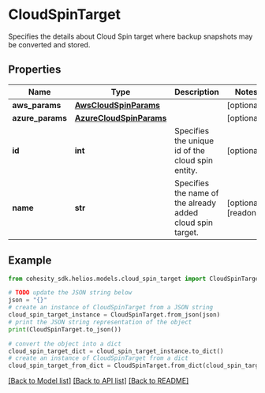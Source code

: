 # CloudSpinTarget

Specifies the details about Cloud Spin target where backup snapshots may be converted and stored.

## Properties

Name | Type | Description | Notes
------------ | ------------- | ------------- | -------------
**aws_params** | [**AwsCloudSpinParams**](AwsCloudSpinParams.md) |  | [optional] 
**azure_params** | [**AzureCloudSpinParams**](AzureCloudSpinParams.md) |  | [optional] 
**id** | **int** | Specifies the unique id of the cloud spin entity. | [optional] 
**name** | **str** | Specifies the name of the already added cloud spin target. | [optional] [readonly] 

## Example

```python
from cohesity_sdk.helios.models.cloud_spin_target import CloudSpinTarget

# TODO update the JSON string below
json = "{}"
# create an instance of CloudSpinTarget from a JSON string
cloud_spin_target_instance = CloudSpinTarget.from_json(json)
# print the JSON string representation of the object
print(CloudSpinTarget.to_json())

# convert the object into a dict
cloud_spin_target_dict = cloud_spin_target_instance.to_dict()
# create an instance of CloudSpinTarget from a dict
cloud_spin_target_from_dict = CloudSpinTarget.from_dict(cloud_spin_target_dict)
```
[[Back to Model list]](../README.md#documentation-for-models) [[Back to API list]](../README.md#documentation-for-api-endpoints) [[Back to README]](../README.md)


